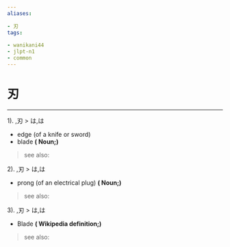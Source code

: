 ```yaml
---
aliases:
    
- 刃
tags:
    
- wanikani44
- jlpt-n1
- common
---
```


# 刃
---
1).
,刃 > は,は

- edge (of a knife or sword)
- blade
**( Noun;)**
> see also: 
            
2).
,刃 > は,は

- prong (of an electrical plug)
**( Noun;)**
> see also: 
            
3).
,刃 > は,は

- Blade
**( Wikipedia definition;)**
> see also: 
            
